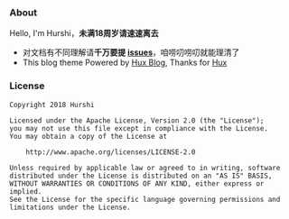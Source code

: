 ### About
Hello, I'm Hurshi，**未满18周岁请速速离去**

* 对文档有不同理解请**千万要提 [issues](https://github.com/hurshi/hurshi.github.io/issues)**，咱唠叨唠叨就能理清了
* This blog theme Powered by [Hux Blog](http://huangxuan.me/), Thanks for [Hux](https://github.com/Huxpro/huxpro.github.io)



### License

```
Copyright 2018 Hurshi

Licensed under the Apache License, Version 2.0 (the "License");
you may not use this file except in compliance with the License.
You may obtain a copy of the License at

    http://www.apache.org/licenses/LICENSE-2.0

Unless required by applicable law or agreed to in writing, software
distributed under the License is distributed on an "AS IS" BASIS,
WITHOUT WARRANTIES OR CONDITIONS OF ANY KIND, either express or implied.
See the License for the specific language governing permissions and
limitations under the License.
```
